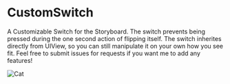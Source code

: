 # CustomSwitch
A Customizable Switch for the Storyboard.
The switch prevents being pressed during the one second action of flipping itself.
The switch inherites directly from UIView, so you can still manipulate it on your own how you see fit.
Feel free to submit issues for requests if you want me to add any features!

![Cat](https://photos.google.com/search/_tra_/photo/AF1QipNJT1nxy9cxcPegtGURQ--Rcq06jKoqnIIUFlOo)
